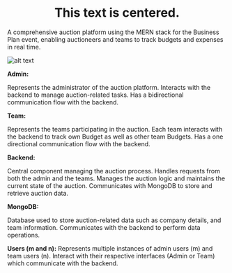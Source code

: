 <h1 align="center">
  This text is centered.
</h1>

A comprehensive auction platform using the MERN stack for the Business Plan event, enabling auctioneers 
and teams to track budgets and expenses in real time.

![alt text](https://i.postimg.cc/VNXFPYb2/Screenshot-2024-07-30-230226.png)

**Admin:**

Represents the administrator of the auction platform.
Interacts with the backend to manage auction-related tasks.
Has a bidirectional communication flow with the backend.

**Team:**

Represents the teams participating in the auction.
Each team interacts with the backend to track own Budget as well as other team Budgets.
Has a one directional communication flow with the backend.

**Backend:**

Central component managing the auction process.
Handles requests from both the admin and the teams.
Manages the auction logic and maintains the current state of the auction.
Communicates with MongoDB to store and retrieve auction data.

**MongoDB:**

Database used to store auction-related data such as company details, and team information.
Communicates with the backend to perform data operations.

**Users (m and n):**
Represents multiple instances of admin users (m) and team users (n).
Interact with their respective interfaces (Admin or Team) which communicate with the backend.
